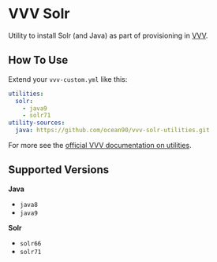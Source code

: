 # VVV Solr

Utility to install Solr (and Java) as part of provisioning in [VVV](https://github.com/varying-vagrant-vagrants/vvv/).


## How To Use

Extend your `vvv-custom.yml` like this:

```yml
utilities:
  solr:
    - java9
    - solr71
utility-sources:
  java: https://github.com/ocean90/vvv-solr-utilities.git
```

For more see the [official VVV documentation on utilities](https://varyingvagrantvagrants.org/docs/en-US/utilities/).

## Supported Versions

**Java**

* `java8`
* `java9`

**Solr**

* `solr66`
* `solr71`
